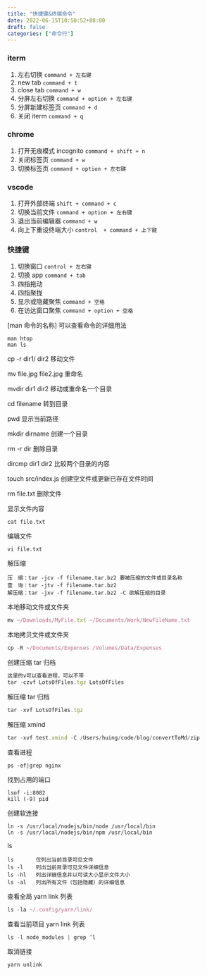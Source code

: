 ```yaml
---
title: "快捷键&终端命令"
date: 2022-06-15T10:50:52+08:00
draft: false
categories: ["命令行"]
---
```


### iterm

1. 左右切换 `command + 左右键`
2. new tab `command + t`
3. close tab `command + w`
4. 分屏左右切换 `command + option + 左右键`
5. 分屏新建标签页 `command + d`
6. 关闭 iterm `command + q`

### chrome

1. 打开无痕模式 incognito `command + shift + n`
2. 关闭标签页 `command + w`
3. 切换标签页 `command + option + 左右键`

### vscode

1. 打开外部终端 `shift + command + c`
2. 切换当前文件 `command + option + 左右键`
3. 退出当前编辑器 `command + w`
4. 向上下重设终端大小 `control  + command + 上下键`

### 快捷键

1. 切换窗口 `control + 左右键`
2. 切换 app `command + tab`
3. 四指拖动
4. 四指聚拢
5. 显示或隐藏聚焦 `command + 空格`
6. 在访达窗口聚焦 `command + option + 空格`

[man 命令的名称] 可以查看命令的详细用法

```
man htop
man ls
```

cp -r dir1/ dir2 移动文件

mv file.jpg file2.jpg 重命名

mvdir dir1 dir2 移动或重命名一个目录

cd filename 转到目录

pwd 显示当前路径

mkdir dirname 创建一个目录

rm -r dir 删除目录 <!-- -r 递归处理目录 -->

dircmp dir1 dir2 比较两个目录的内容

touch src/index.js 创建空文件或更新已存在文件时间

rm file.txt 删除文件

显示文件内容

```
cat file.txt
```

编辑文件

```
vi file.txt
```

解压缩

```
压　缩：tar -jcv -f filename.tar.bz2 要被压缩的文件或目录名称
查　询：tar -jtv -f filename.tar.bz2
解压缩：tar -jxv -f filename.tar.bz2 -C 欲解压缩的目录
```

本地移动文件或文件夹

```js
mv ~/Downloads/MyFile.txt ~/Documents/Work/NewFileName.txt
```

本地拷贝文件或文件夹

```js
cp -R ~/Documents/Expenses /Volumes/Data/Expenses
```

创建压缩 tar 归档

```js
这里的v可以查看进程，可以不带
tar -czvf LotsOfFiles.tgz LotsOfFiles
```

解压缩 tar 归档

```js
tar -xvf LotsOfFiles.tgz
```

解压缩 xmind

```js
tar -xvf test.xmind -C /Users/huing/code/blog/convertToMd/zip
```

查看进程

```
ps -ef|grep nginx
```

找到占用的端口

```
lsof -i:8082
kill (-9) pid
```

创建软连接

```
ln -s /usr/local/nodejs/bin/node /usr/local/bin
ln -s /usr/local/nodejs/bin/npm /usr/local/bin
```

ls

```
ls       仅列出当前目录可见文件
ls -l    列出当前目录可见文件详细信息
ls -hl   列出详细信息并以可读大小显示文件大小
ls -al   列出所有文件（包括隐藏）的详细信息
```

查看全局 yarn link 列表

```js
ls -la ~/.config/yarn/link/
```

查看当前项目 yarn link 列表

```js
ls -l node_modules | grep ^l
```

取消链接

```js
yarn unlink
```

<!-- less
which
file
find

man command-name 命令指南
man -k
/keyword 搜索
q 退出
空格键 翻页 -->
